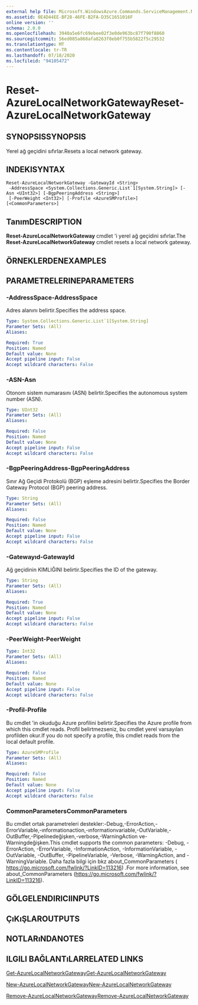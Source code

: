 ```yaml
---
external help file: Microsoft.WindowsAzure.Commands.ServiceManagement.Network.dll-Help.xml
ms.assetid: 0E4D44EE-BF28-46FE-B2FA-D35C1651016F
online version: ''
schema: 2.0.0
ms.openlocfilehash: 3940a5e6fc69ebee02f3e0de963bc87f790f8860
ms.sourcegitcommit: 56ed085a868afa8263f8eb0f755b5822f5c29532
ms.translationtype: MT
ms.contentlocale: tr-TR
ms.lasthandoff: 07/18/2020
ms.locfileid: "94105472"
---
```

# <span data-ttu-id="3ccf1-101">Reset-AzureLocalNetworkGateway</span><span class="sxs-lookup"><span data-stu-id="3ccf1-101">Reset-AzureLocalNetworkGateway</span></span>

## <span data-ttu-id="3ccf1-102">SYNOPSIS</span><span class="sxs-lookup"><span data-stu-id="3ccf1-102">SYNOPSIS</span></span>
<span data-ttu-id="3ccf1-103">Yerel ağ geçidini sıfırlar.</span><span class="sxs-lookup"><span data-stu-id="3ccf1-103">Resets a local network gateway.</span></span>

## <span data-ttu-id="3ccf1-104">INDEKI</span><span class="sxs-lookup"><span data-stu-id="3ccf1-104">SYNTAX</span></span>

```
Reset-AzureLocalNetworkGateway -GatewayId <String>
 -AddressSpace <System.Collections.Generic.List`1[System.String]> [-Asn <UInt32>] [-BgpPeeringAddress <String>]
 [-PeerWeight <Int32>] [-Profile <AzureSMProfile>] [<CommonParameters>]
```

## <span data-ttu-id="3ccf1-105">Tanım</span><span class="sxs-lookup"><span data-stu-id="3ccf1-105">DESCRIPTION</span></span>
<span data-ttu-id="3ccf1-106">**Reset-AzureLocalNetworkGateway** cmdlet 'i yerel ağ geçidini sıfırlar.</span><span class="sxs-lookup"><span data-stu-id="3ccf1-106">The **Reset-AzureLocalNetworkGateway** cmdlet resets a local network gateway.</span></span>

## <span data-ttu-id="3ccf1-107">ÖRNEKLERDEN</span><span class="sxs-lookup"><span data-stu-id="3ccf1-107">EXAMPLES</span></span>

## <span data-ttu-id="3ccf1-108">PARAMETRELERINE</span><span class="sxs-lookup"><span data-stu-id="3ccf1-108">PARAMETERS</span></span>

### <span data-ttu-id="3ccf1-109">-AddressSpace</span><span class="sxs-lookup"><span data-stu-id="3ccf1-109">-AddressSpace</span></span>
<span data-ttu-id="3ccf1-110">Adres alanını belirtir.</span><span class="sxs-lookup"><span data-stu-id="3ccf1-110">Specifies the address space.</span></span>

```yaml
Type: System.Collections.Generic.List`1[System.String]
Parameter Sets: (All)
Aliases: 

Required: True
Position: Named
Default value: None
Accept pipeline input: False
Accept wildcard characters: False
```

### <span data-ttu-id="3ccf1-111">-ASN</span><span class="sxs-lookup"><span data-stu-id="3ccf1-111">-Asn</span></span>
<span data-ttu-id="3ccf1-112">Otonom sistem numarasını (ASN) belirtir.</span><span class="sxs-lookup"><span data-stu-id="3ccf1-112">Specifies the autonomous system number (ASN).</span></span>

```yaml
Type: UInt32
Parameter Sets: (All)
Aliases: 

Required: False
Position: Named
Default value: None
Accept pipeline input: False
Accept wildcard characters: False
```

### <span data-ttu-id="3ccf1-113">-BgpPeeringAddress</span><span class="sxs-lookup"><span data-stu-id="3ccf1-113">-BgpPeeringAddress</span></span>
<span data-ttu-id="3ccf1-114">Sınır Ağ Geçidi Protokolü (BGP) eşleme adresini belirtir.</span><span class="sxs-lookup"><span data-stu-id="3ccf1-114">Specifies the Border Gateway Protocol (BGP) peering address.</span></span>

```yaml
Type: String
Parameter Sets: (All)
Aliases: 

Required: False
Position: Named
Default value: None
Accept pipeline input: False
Accept wildcard characters: False
```

### <span data-ttu-id="3ccf1-115">-Gatewayıd</span><span class="sxs-lookup"><span data-stu-id="3ccf1-115">-GatewayId</span></span>
<span data-ttu-id="3ccf1-116">Ağ geçidinin KIMLIĞINI belirtir.</span><span class="sxs-lookup"><span data-stu-id="3ccf1-116">Specifies the ID of the gateway.</span></span>

```yaml
Type: String
Parameter Sets: (All)
Aliases: 

Required: True
Position: Named
Default value: None
Accept pipeline input: False
Accept wildcard characters: False
```

### <span data-ttu-id="3ccf1-117">-PeerWeight</span><span class="sxs-lookup"><span data-stu-id="3ccf1-117">-PeerWeight</span></span>
```yaml
Type: Int32
Parameter Sets: (All)
Aliases: 

Required: False
Position: Named
Default value: None
Accept pipeline input: False
Accept wildcard characters: False
```

### <span data-ttu-id="3ccf1-118">-Profil</span><span class="sxs-lookup"><span data-stu-id="3ccf1-118">-Profile</span></span>
<span data-ttu-id="3ccf1-119">Bu cmdlet 'in okuduğu Azure profilini belirtir.</span><span class="sxs-lookup"><span data-stu-id="3ccf1-119">Specifies the Azure profile from which this cmdlet reads.</span></span> <span data-ttu-id="3ccf1-120">Profil belirtmezseniz, bu cmdlet yerel varsayılan profilden okur.</span><span class="sxs-lookup"><span data-stu-id="3ccf1-120">If you do not specify a profile, this cmdlet reads from the local default profile.</span></span>

```yaml
Type: AzureSMProfile
Parameter Sets: (All)
Aliases: 

Required: False
Position: Named
Default value: None
Accept pipeline input: False
Accept wildcard characters: False
```

### <span data-ttu-id="3ccf1-121">CommonParameters</span><span class="sxs-lookup"><span data-stu-id="3ccf1-121">CommonParameters</span></span>
<span data-ttu-id="3ccf1-122">Bu cmdlet ortak parametreleri destekler:-Debug,-ErrorAction,-ErrorVariable,-ınformationaction,-ınformationvariable,-OutVariable,-OutBuffer,-Pipelinedeğişken,-verbose,-WarningAction ve-Warningdeğişken.</span><span class="sxs-lookup"><span data-stu-id="3ccf1-122">This cmdlet supports the common parameters: -Debug, -ErrorAction, -ErrorVariable, -InformationAction, -InformationVariable, -OutVariable, -OutBuffer, -PipelineVariable, -Verbose, -WarningAction, and -WarningVariable.</span></span> <span data-ttu-id="3ccf1-123">Daha fazla bilgi için bkz about_CommonParameters ( https://go.microsoft.com/fwlink/?LinkID=113216) .</span><span class="sxs-lookup"><span data-stu-id="3ccf1-123">For more information, see about_CommonParameters (https://go.microsoft.com/fwlink/?LinkID=113216).</span></span>

## <span data-ttu-id="3ccf1-124">GÖLGELENDIRICI</span><span class="sxs-lookup"><span data-stu-id="3ccf1-124">INPUTS</span></span>

## <span data-ttu-id="3ccf1-125">ÇıKıŞLAR</span><span class="sxs-lookup"><span data-stu-id="3ccf1-125">OUTPUTS</span></span>

## <span data-ttu-id="3ccf1-126">NOTLARıNDA</span><span class="sxs-lookup"><span data-stu-id="3ccf1-126">NOTES</span></span>

## <span data-ttu-id="3ccf1-127">ILGILI BAĞLANTıLAR</span><span class="sxs-lookup"><span data-stu-id="3ccf1-127">RELATED LINKS</span></span>

[<span data-ttu-id="3ccf1-128">Get-AzureLocalNetworkGateway</span><span class="sxs-lookup"><span data-stu-id="3ccf1-128">Get-AzureLocalNetworkGateway</span></span>](./Get-AzureLocalNetworkGateway.md)

[<span data-ttu-id="3ccf1-129">New-AzureLocalNetworkGateway</span><span class="sxs-lookup"><span data-stu-id="3ccf1-129">New-AzureLocalNetworkGateway</span></span>](./New-AzureLocalNetworkGateway.md)

[<span data-ttu-id="3ccf1-130">Remove-AzureLocalNetworkGateway</span><span class="sxs-lookup"><span data-stu-id="3ccf1-130">Remove-AzureLocalNetworkGateway</span></span>](./Remove-AzureLocalNetworkGateway.md)


